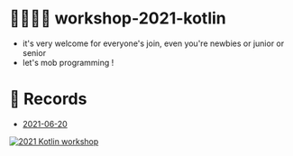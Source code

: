 # 👨‍💻👩‍💻 workshop-2021-kotlin
* it's very welcome for everyone's join, even you're newbies or junior or senior
* let's mob programming !

# 📜 Records
* [2021-06-20](./workshop-06-20/README.md)

[![2021 Kotlin workshop](https://res.cloudinary.com/marcomontalbano/image/upload/v1624208191/video_to_markdown/images/youtube--qV77R7_mGT4-c05b58ac6eb4c4700831b2b3070cd403.jpg)](https://youtu.be/qV77R7_mGT4 "2021 Kotlin workshop")
